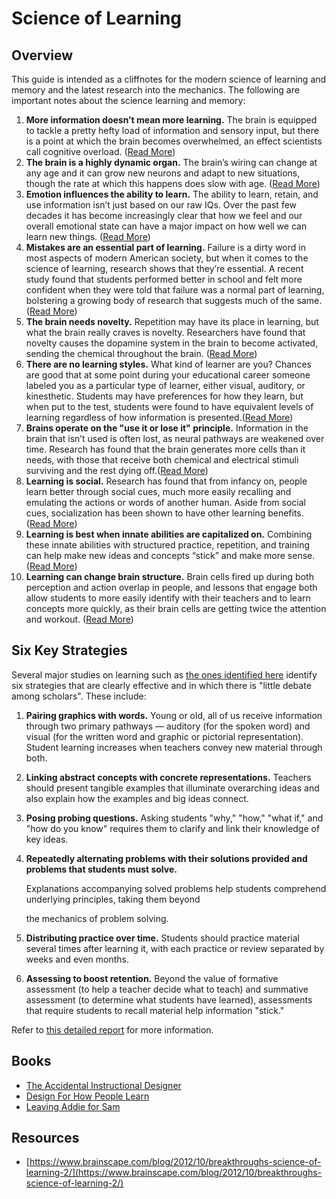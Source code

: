 # Science of Learning

## Overview

This guide is intended as a cliffnotes for the modern science of learning and memory and the latest research into the mechanics. The following are important notes about the science learning and memory:

1. **More information doesn’t mean more learning.** The brain is equipped to tackle a pretty hefty load of information and sensory input, but there is a point at which the brain becomes overwhelmed, an effect scientists call cognitive overload. \([Read More](http://clive-shepherd.blogspot.com/2007/02/science-of-learning.html)\)
2. **The brain is a highly dynamic organ.** The brain’s wiring can change at any age and it can grow new neurons and adapt to new situations, though the rate at which this happens does slow with age. \([Read More](http://www.infoq.com/articles/science-of-learning)\)
3. **Emotion influences the ability to learn.** The ability to learn, retain, and use information isn’t just based on our raw IQs. Over the past few decades it has become increasingly clear that how we feel and our overall emotional state can have a major impact on how well we can learn new things. \([Read More](http://www.greatschools.org/parenting/teaching-values/751-the-role-of-emotions-in-learning.gs)\)
4. **Mistakes are an essential part of learning.** Failure is a dirty word in most aspects of modern American society, but when it comes to the science of learning, research shows that they’re essential. A recent study found that students performed better in school and felt more confident when they were told that failure was a normal part of learning, bolstering a growing body of research that suggests much of the same. \([Read More](http://www.sciencedaily.com/releases/2012/03/120312101439.htm)\)
5. **The brain needs novelty.** Repetition may have its place in learning, but what the brain really craves is novelty. Researchers have found that novelty causes the dopamine system in the brain to become activated, sending the chemical throughout the brain. \([Read More](http://www.nieman.harvard.edu/reports/article/102397/Novelty-and-Testing-When-the-Brain-Learns-and-Why-It-Forgets.aspx)\)
6. **There are no learning styles.** What kind of learner are you? Chances are good that at some point during your educational career someone labeled you as a particular type of learner, either visual, auditory, or kinesthetic. Students may have preferences for how they learn, but when put to the test, students were found to have equivalent levels of learning regardless of how information is presented.\([Read More](http://andrewsullivan.thedailybeast.com/2012/03/there-are-no-learning-styles.html)\)
7. **Brains operate on the "use it or lose it" principle.**  Information in the brain that isn’t used is often lost, as neural pathways are weakened over time. Research has found that the brain generates more cells than it needs, with those that receive both chemical and electrical stimuli surviving and the rest dying off.\([Read More](http://www.sciencedaily.com/releases/2008/02/080207091859.htm)\)
8. **Learning is social.** Research has found that from infancy on, people learn better through social cues, much more easily recalling and emulating the actions or words of another human. Aside from social cues, socialization has been shown to have other learning benefits.  \([Read More](http://www.nwp.org/cs/public/print/resource/3555)\)
9. **Learning is best when innate abilities are capitalized on.** Combining these innate abilities with structured practice, repetition, and training can help make new ideas and concepts “stick” and make more sense. \([Read More](http://www.learningrx.com/cognitive-stages-for-child-development.htm)\)
10. **Learning can change brain structure.** Brain cells fired up during both perception and action overlap in people, and lessons that engage both allow students to more easily identify with their teachers and to learn concepts more quickly, as their brain cells are getting twice the attention and workout. \([Read More](http://www.sharpbrains.com/blog/2008/02/26/brain-plasticity-how-learning-changes-your-brain)\)

## Six Key Strategies

Several major studies on learning such as [the ones identified here](http://www.learningscientists.org/blog/2016/8/18-1) identify six strategies that are clearly effective and in which there is "little debate among scholars". These include:

1. **Pairing graphics with words.** Young or old, all of us receive information through two primary pathways — auditory \(for the spoken word\) and visual \(for the written word and graphic or pictorial representation\). Student learning increases when teachers convey new material through both. 
2. **Linking abstract concepts with concrete representations.** Teachers should present tangible examples that illuminate overarching ideas and also explain how the examples and big ideas connect.
3. **Posing probing questions.** Asking students "why," "how," "what if," and "how do you know" requires them to clarify and link their knowledge of key ideas. 
4. **Repeatedly alternating problems with their solutions provided and problems that students must solve.**

   Explanations accompanying solved problems help students comprehend underlying principles, taking them beyond

   the mechanics of problem solving. 

5. **Distributing practice over time.** Students should practice material several times after learning it, with each practice or review separated by weeks and even months.
6. **Assessing to boost retention.** Beyond the value of formative assessment \(to help a teacher decide what to teach\) and summative assessment \(to determine what students have learned\), assessments that require students to recall material help information "stick."

Refer to [this detailed report](http://www.nctq.org/dmsView/Learning_About_Learning_Report) for more information.

## Books

* [The Accidental Instructional Designer](http://www.amazon.com/gp/product/1562869140)
* [Design For How People Learn](http://www.amazon.com/Design-People-Learn-Voices-Matter/dp/0321768434)
* [Leaving Addie for Sam](http://www.amazon.com/Leaving-Addie-Sam-Developing-Experiences/dp/1562867113)

## Resources

* [https://www.brainscape.com/blog/2012/10/breakthroughs-science-of-learning-2/](https://www.brainscape.com/blog/2012/10/breakthroughs-science-of-learning-2/)


